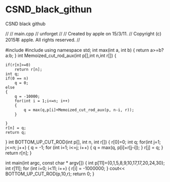 # CSND_black_githun
CSND black github

//
//  main.cpp
//  unforget
//
//  Created by apple on 15/3/11.
//  Copyright (c) 2015年 apple. All rights reserved.
//

#include <iostream>
#include <vector>
using namespace std;
int max(int a, int b)
{
    return a>=b?a:b;
}
int Memoized_cut_rod_aux(int p[],int n,int r[])
{
    
    if(r[n]>=0)
        return r[n];
    int q;
    if(0 == n)
        q = 0;
    else
    {
        q = -10000;
        for(int i = 1;i<=n; i++)
        {
            q = max(q,p[i]+Memoized_cut_rod_aux(p, n-i, r));
        }
        
    }
    r[n] = q;
    return q;
}
int BOTTOM_UP_CUT_ROD(int p[], int n, int r[])
{
    r[0]=0;
    int q;
    for(int j=1; j<=n; j++)
    {
        q = -1;
        for (int i=1; i<=j; i++) {
            q = max(q, p[i]+r[j-i]);
        }
        r[j] = q;
    }
    return r[n];
}


int main(int argc, const char * argv[]) {
    int p[11]={0,1,5,8,9,10,17,17,20,24,30};
    int r[11];
    for (int i=0; i<11; i++) {
        r[i] = -1000000;
    }
    cout<< BOTTOM_UP_CUT_ROD(p,10,r);
    return 0;
}
